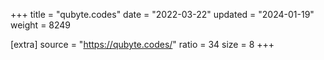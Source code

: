 +++
title = "qubyte.codes"
date = "2022-03-22"
updated = "2024-01-19"
weight = 8249

[extra]
source = "https://qubyte.codes/"
ratio = 34
size = 8
+++
